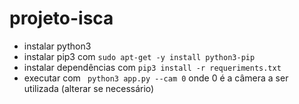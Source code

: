 # projeto-isca

- instalar python3
- instalar pip3 com ``` sudo apt-get -y install python3-pip ```
- instalar dependências com ``` pip3 install -r requeriments.txt ``` 
- executar com ``` python3 app.py --cam 0``` onde 0 é a câmera a ser utilizada (alterar se necessário)
